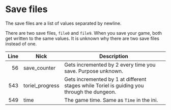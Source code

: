 # Save files

The save files are a list of values separated by newline.

There are two save files, `file0` and `file9`. When you save your game, both get written to the same values.
It is unknown why there are two save files instead of one.

Line | Nick            | Description
----:| --------------- | -----------
  56 | save_counter    | Gets incremented by 2 every time you save. Purpose unknown.
 543 | toriel_progress | Gets incremented by 1 at different stages while Toriel is guiding you through the dungeon.
 549 | time            | The game time. Same as `Time` in the ini.
